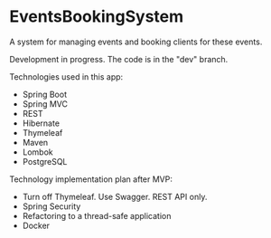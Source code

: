 # EventsBookingSystem
A system for managing events and booking clients for these events.

Development in progress.
The code is in the "dev" branch.

Technologies used in this app:

- Spring Boot
- Spring MVC
- REST
- Hibernate
- Thymeleaf
- Maven
- Lombok
- PostgreSQL

Technology implementation plan after MVP:
- Turn off Thymeleaf. Use Swagger. REST API only.
- Spring Security
- Refactoring to a thread-safe application
- Docker
